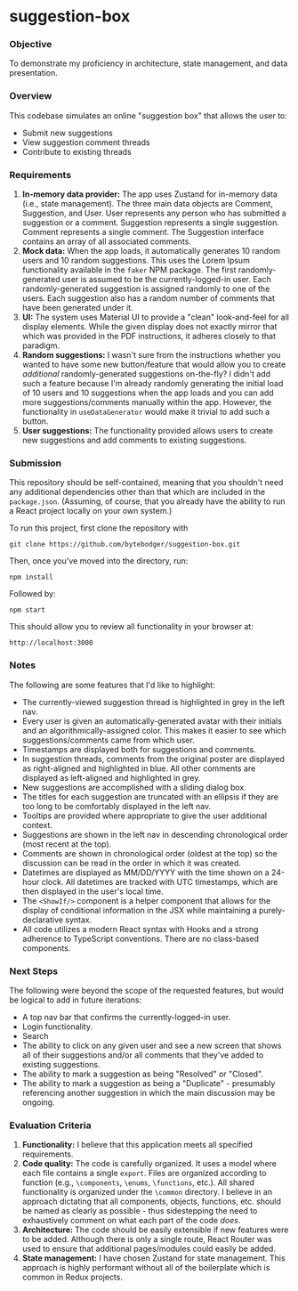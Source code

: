 # suggestion-box

### Objective

To demonstrate my proficiency in architecture, state management, and data presentation.

### Overview

This codebase simulates an online "suggestion box" that allows the user to:

- Submit new suggestions
- View suggestion comment threads
- Contribute to existing threads

### Requirements

1. **In-memory data provider:**  The app uses Zustand for in-memory data (i.e., state management).  The three main data objects are Comment, Suggestion, and User.  User represents any person who has submitted a suggestion or a comment.  Suggestion represents a single suggestion.  Comment represents a single comment.  The Suggestion interface contains an array of all associated comments.
2. **Mock data:** When the app loads, it automatically generates 10 random users and 10 random suggestions.  This uses the Lorem Ipsum functionality available in the `faker` NPM package.  The first randomly-generated user is assumed to be the currently-logged-in user.  Each randomly-generated suggestion is assigned randomly to one of the users.  Each suggestion also has a random number of comments that have been generated under it.
3. **UI:** The system uses Material UI to provide a "clean" look-and-feel for all display elements.  While the given display does not exactly mirror that which was provided in the PDF instructions, it adheres closely to that paradigm.
4. **Random suggestions:** I wasn't sure from the instructions whether you wanted to have some new button/feature that would allow you to create _additional_ randomly-generated suggestions on-the-fly?  I didn't add such a feature because I'm already randomly generating the initial load of 10 users and 10 suggestions when the app loads and you can add more suggestions/comments manually within the app.  However, the functionality in `useDataGenerator` would make it trivial to add such a button.
5. **User suggestions:** The functionality provided allows users to create new suggestions and add comments to existing suggestions.

### Submission

This repository should be self-contained, meaning that you shouldn't need any additional dependencies other than that which are included in the `package.json`.  (Assuming, of course, that you already have the ability to run a React project locally on your own system.)

To run this project, first clone the repository with

`git clone https://github.com/bytebodger/suggestion-box.git`

Then, once you've moved into the directory, run:

`npm install`

Followed by:

`npm start`

This should allow you to review all functionality in your browser at:

`http://localhost:3000`

### Notes

The following are some features that I'd like to highlight:

- The currently-viewed suggestion thread is highlighted in grey in the left nav.
- Every user is given an automatically-generated avatar with their initials and an algorithmically-assigned color.  This makes it easier to see which suggestions/comments came from which user.
- Timestamps are displayed both for suggestions and comments.
- In suggestion threads, comments from the original poster are displayed as right-aligned and highlighted in blue.  All other comments are displayed as left-aligned and highlighted in grey.
- New suggestions are accomplished with a sliding dialog box.
- The titles for each suggestion are truncated with an ellipsis if they are too long to be comfortably displayed in the left nav.
- Tooltips are provided where appropriate to give the user additional context.
- Suggestions are shown in the left nav in descending chronological order (most recent at the top).
- Comments are shown in chronological order (oldest at the top) so the discussion can be read in the order in which it was created.
- Datetimes are displayed as MM/DD/YYYY with the time shown on a 24-hour clock.  All datetimes are tracked with UTC timestamps, which are then displayed in the user's local time.
- The `<ShowIf/>` component is a helper component that allows for the display of conditional information in the JSX while maintaining a purely-declarative syntax.
- All code utilizes a modern React syntax with Hooks and a strong adherence to TypeScript conventions.  There are no class-based components.

### Next Steps

The following were beyond the scope of the requested features, but would be logical to add in future iterations:

- A top nav bar that confirms the currently-logged-in user.
- Login functionality.
- Search
- The ability to click on any given user and see a new screen that shows all of their suggestions and/or all comments that they've added to existing suggestions.
- The ability to mark a suggestion as being "Resolved" or "Closed".
- The ability to mark a suggestion as being a "Duplicate" - presumably referencing another suggestion in which the main discussion may be ongoing.

### Evaluation Criteria

1. **Functionality:** I believe that this application meets all specified requirements.
2. **Code quality:** The code is carefully organized.  It uses a model where each file contains a single `export`.  Files are organized according to function (e.g., `\components`, `\enums`, `\functions`, etc.).  All shared functionality is organized under the `\common` directory.  I believe in an approach dictating that all components, objects, functions, etc. should be named as clearly as possible - thus sidestepping the need to exhaustively comment on what each part of the code _does_.
3. **Architecture:** The code should be easily extensible if new features were to be added.  Although there is only a single route, React Router was used to ensure that additional pages/modules could easily be added. 
4. **State management:** I have chosen Zustand for state management.  This approach is highly performant without all of the boilerplate which is common in Redux projects.